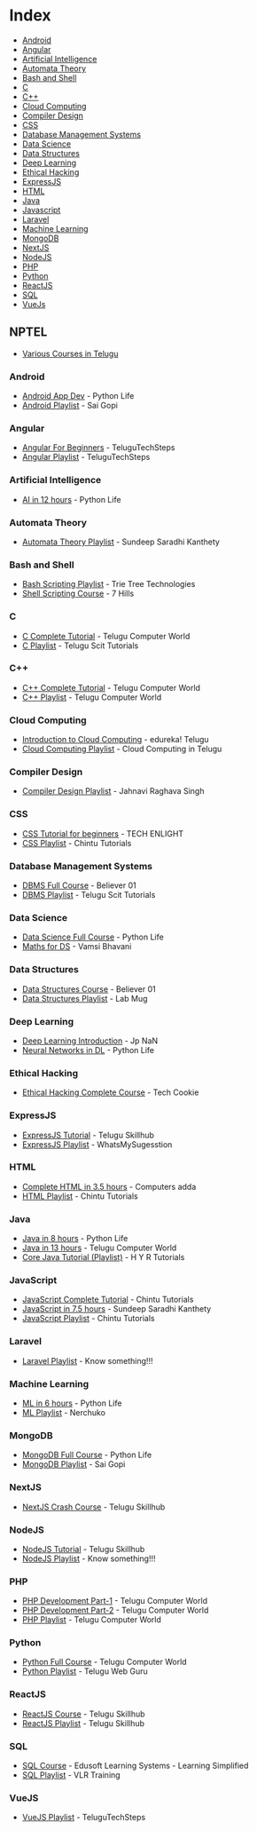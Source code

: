 # Index

* [Android](#android)
* [Angular](#angular)
* [Artificial Intelligence](#artificial-intelligence)
* [Automata Theory](#automata-theory)
* [Bash and Shell](#bash-and-shell)
* [C](#c)
* [C++](#c++)
* [Cloud Computing](#cloud-computing)
* [Compiler Design](#compiler-design)
* [CSS](#css) 
* [Database Management Systems](#database-management-systems)
* [Data Science](#data-science)
* [Data Structures](#data-structures)
* [Deep Learning](#deep-learning)
* [Ethical Hacking](#ethical-hacking)
* [ExpressJS](#expressjs)
* [HTML](#html)
* [Java](#java)
* [Javascript](#javascript)
* [Laravel](#laravel)
* [Machine Learning](#machine-learning)
* [MongoDB](#mongodb)
* [NextJS](#nextjs)
* [NodeJS](#nodejs)
* [PHP](#php)
* [Python](#python)
* [ReactJS](#reactjs)
* [SQL](#sql)
* [VueJs](#vuejs)


## NPTEL

* [Various Courses in Telugu](https://sites.google.com/nptel.iitm.ac.in/translated-ebook/telugu)


### Android

* [Android App Dev](https://www.youtube.com/watch?v=7ZLKpN8vXLo) - Python Life
* [Android Playlist](https://www.youtube.com/playlist?list=PLeCpoxUq3EhmgHp7KI-Ih3X2PcNYRtC5y) - Sai Gopi


### Angular

* [Angular For Beginners](https://www.youtube.com/watch?v=9MxS8oNlnMM) - TeluguTechSteps
* [Angular Playlist](https://www.youtube.com/playlist?list=PLO7Oa5iXf4QhtPXkaNX05qhGQSKFsvAF7) - TeluguTechSteps


### Artificial Intelligence

* [AI in 12 hours](https://www.youtube.com/watch?v=fwMMBaXIpqQ) - Python Life


### Automata Theory

* [Automata Theory Playlist](https://www.youtube.com/playlist?list=PLLOxZwkBK52CTVrHjYa7-SpXlEtef1TqL) - Sundeep Saradhi Kanthety


### Bash and Shell

* [Bash Scripting Playlist](https://www.youtube.com/playlist?list=PLd8alL65M1GYJOLGK312G1qDv-Tv9aBbs) - Trie Tree Technologies
* [Shell Scripting Course](https://www.youtube.com/watch?v=Duq5MtBEChc) - 7 Hills 


### C

* [C Complete Tutorial](https://www.youtube.com/watch?v=HdvRHC5TiwE) - Telugu Computer World
* [C Playlist](https://www.youtube.com/playlist?list=PL3KKfF5A0sSKZutcrUiTCQDX0hn7Tw61E) - Telugu Scit Tutorials


### C++

* [C++ Complete Tutorial](https://www.youtube.com/watch?v=uZBXKmQH5u8) - Telugu Computer World
* [C++ Playlist](https://www.youtube.com/playlist?list=PLC2mgeYbYNm9keJjsA95jKa4EUVLd7mQP) - Telugu Computer World


### Cloud Computing

* [Introduction to Cloud Computing](https://www.youtube.com/watch?v=hcaROQRJM6k) - edureka! Telugu
* [Cloud Computing Playlist](https://www.youtube.com/playlist?list=PL35ft-0sAlPhkcplnefpnc7U4BzLTh_Uh) - Cloud Computing in Telugu


### Compiler Design

* [Compiler Design Playlist](https://www.youtube.com/playlist?list=PLXs97PqiPGv_KtMEdRHNxrjRWuYIIxRtK) - Jahnavi Raghava Singh


### CSS

* [CSS Tutorial for beginners](https://www.youtube.com/watch?v=z7_gt7x6XAM) - TECH ENLIGHT
* [CSS Playlist](https://www.youtube.com/playlist?list=PLv_sM9ZH4RUVjmxTl5PysFSxJ6VQbdnRc) - Chintu Tutorials


### Database Management Systems

* [DBMS Full Course](https://www.youtube.com/watch?v=nVgLiJOI2U8) - Believer 01
* [DBMS Playlist](https://www.youtube.com/playlist?list=PL3KKfF5A0sSLnIMTfr7bBw_wRW2vCm3T6) - Telugu Scit Tutorials


### Data Science

* [Data Science Full Course](https://www.youtube.com/watch?v=WKHlx--15_I) - Python Life
* [Maths for DS](https://www.youtube.com/watch?v=8Y982AW4KuY) - Vamsi Bhavani


### Data Structures

* [Data Structures Course](https://www.youtube.com/watch?v=pm_ugbO2FlY) - Believer 01
* [Data Structures Playlist](https://www.youtube.com/playlist?list=PLJSrGkRNEDAgmq4kKkPuh8aFJs-zxVbWK) - Lab Mug


### Deep Learning

* [Deep Learning Introduction](https://www.youtube.com/watch?v=nya9vUaXAGY) - Jp NaN
* [Neural Networks in DL](https://www.youtube.com/watch?v=hfclXCz7l6U) - Python Life


### Ethical Hacking

* [Ethical Hacking Complete Course](https://www.youtube.com/watch?v=96_znX8_4Mg) - Tech Cookie


### ExpressJS

* [ExpressJS Tutorial](https://www.youtube.com/watch?v=_jgN80P6YII) - Telugu Skillhub
* [ExpressJS Playlist](https://www.youtube.com/playlist?list=PLxS8q3V3GDdzobKWCoXVYFsXlb5kyq4_N) - WhatsMySugesstion


### HTML

* [Complete HTML in 3.5 hours](https://www.youtube.com/watch?v=cS0TG1iksLM) - Computers adda
* [HTML Playlist](https://www.youtube.com/playlist?list=PLv_sM9ZH4RUWkdiiILVHnNZUsOr2DBS7S) - Chintu Tutorials


### Java

* [Java in 8 hours](https://www.youtube.com/watch?v=AzJEnN2pK_I) - Python Life
* [Java in 13 hours](https://www.youtube.com/watch?v=wXfmWSGE2ok) - Telugu Computer World
* [Core Java Tutorial (Playlist)](https://www.youtube.com/playlist?list=PLacgMXFs7kl8wrP2mPyJgsWVk-FP31qq1) - H Y R Tutorials


### JavaScript

* [JavaScript Complete Tutorial](https://www.youtube.com/watch?v=GuahuUTSUKI) - Chintu Tutorials
* [JavaScript in 7.5 hours](https://www.youtube.com/watch?v=BTuCzffKh8E) - Sundeep Saradhi Kanthety
* [JavaScript Playlist](https://www.youtube.com/playlist?list=PLv_sM9ZH4RUW_Pgz-6B0Q-YTfWvC7RVFN) - Chintu Tutorials


### Laravel

* [Laravel Playlist](https://www.youtube.com/playlist?list=PLYnehuuSeAHvBW7ruB1sPomY1SK_3fvx0) - Know something!!!


### Machine Learning

* [ML in 6 hours](https://www.youtube.com/watch?v=UehuI1w10lg) - Python Life
* [ML Playlist](https://www.youtube.com/playlist?list=PLVG0Zju2HPJe0bhmV6l1MEE-6h0MG-20P) - Nerchuko


### MongoDB

* [MongoDB Full Course](https://www.youtube.com/watch?v=ZQuQ-wHuPlg) - Python Life
* [MongoDB Playlist](https://www.youtube.com/playlist?list=PLeCpoxUq3Ehk9FDCQvswVhg5qrODqJ4Xp) - Sai Gopi


### NextJS

* [NextJS Crash Course](https://www.youtube.com/watch?v=yqJlmkgroik) - Telugu Skillhub


### NodeJS

* [NodeJS Tutorial](https://www.youtube.com/watch?v=MY2Vxtfn5Tw) - Telugu Skillhub
* [NodeJS Playlist](https://www.youtube.com/playlist?list=PLYnehuuSeAHtu27M2By66v6kJpF_oDR5I) - Know something!!!


### PHP

* [PHP Development Part-1](https://www.youtube.com/watch?v=sX6g3zyPXkA) - Telugu Computer World
* [PHP Development Part-2](https://www.youtube.com/watch?v=zZ0QNRMxWkE) - Telugu Computer World
* [PHP Playlist](https://www.youtube.com/playlist?list=PLC2mgeYbYNm8TRhX27z6JG0DtR8FR_WuO) - Telugu Computer World


### Python

* [Python Full Course](https://www.youtube.com/watch?v=fP9IvI4qu80) - Telugu Computer World
* [Python Playlist](https://www.youtube.com/playlist?list=PLh6Yk2rpZu2JgeekeyLRQcwZsfLNbW8zQ) - Telugu Web Guru


### ReactJS

* [ReactJS Course](https://www.youtube.com/watch?v=1r79Eqw6tfg) - Telugu Skillhub
* [ReactJS Playlist](https://www.youtube.com/playlist?list=PLWnZ0qt0PImVaDkDbF96dnRGO0_lXVLKf) - Telugu Skillhub


### SQL

* [SQL Course](https://www.youtube.com/watch?v=2XB5CddzEaM) - Edusoft Learning Systems - Learning Simplified
* [SQL Playlist](https://www.youtube.com/playlist?list=PLXx2-0oYp1LPUXvjjriVMaMWALucsitR1) - VLR Training


### VueJS

* [VueJS Playlist](https://www.youtube.com/playlist?list=PLO7Oa5iXf4Qjd9AjhYSkOoY4aPe1pkKzk) - TeluguTechSteps
